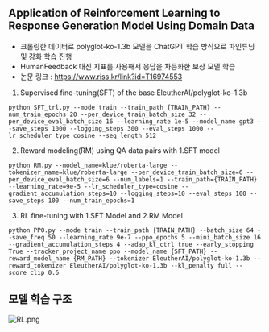 ## Application of Reinforcement Learning to Response Generation Model Using Domain Data
+ 크롤링한 데이터로 polyglot-ko-1.3b 모델을 ChatGPT 학습 방식으로 파인튜닝 및 강화 학습 진행
+ HumanFeedback 대신 지표를 사용해서 응답을 차등화한 보상 모델 학습
+ 논문 링크 : https://www.riss.kr/link?id=T16974553

1. Supervised fine-tuning(SFT) of the base EleutherAI/polyglot-ko-1.3b
```
python SFT_trl.py --mode train --train_path {TRAIN_PATH} --num_train_epochs 20 --per_device_train_batch_size 32 --per_device_eval_batch_size 16 --learning_rate 1e-5 --model_name gpt3 --save_steps 1000 --logging_steps 300 --eval_steps 1000 --lr_scheduler_type cosine --seq_length 512
```

2. Reward modeling(RM) using QA data pairs with 1.SFT model
```
python RM.py --model_name=klue/roberta-large --tokenizer_name=klue/roberta-large --per_device_train_batch_size=6 --per_device_eval_batch_size=6 --num_labels=1 --train_path={TRAIN_PATH} --learning_rate=9e-5 --lr_scheduler_type=cosine --gradient_accumulation_steps=10 --logging_steps=10 --eval_steps 100 --save_steps 100 --num_train_epochs=1
```

3. RL fine-tuning with 1.SFT Model and 2.RM Model
```
python PPO.py --mode train --train_path {TRAIN_PATH} --batch_size 64 --save_freq 50 --learning_rate 9e-7 --ppo_epochs 5 --mini_batch_size 16 --gradient_accumulation_steps 4 --adap_kl_ctrl true --early_stopping True --tracker_project_name ppo --model_name {SFT_PATH} --reward_model_name {RM_PATH} --tokenizer EleutherAI/polyglot-ko-1.3b --reward_tokenizer EleutherAI/polyglot-ko-1.3b --kl_penalty full --score_clip 0.6
```

## 모델 학습 구조
![RL.png](https://prod-files-secure.s3.us-west-2.amazonaws.com/9a008c39-e6ed-407b-b633-4bf35a8e6008/67a5ce89-f2c4-481e-91f6-3c7369028d19/RL.png)

